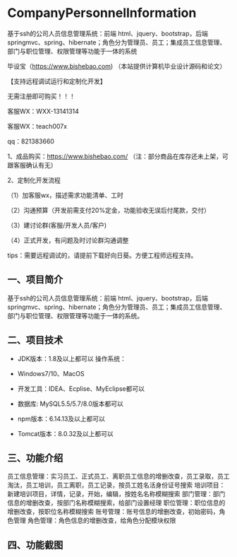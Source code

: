 # CompanyPersonnelInformation
 基于ssh的公司人员信息管理系统：前端 html、jquery、bootstrap，后端 springmvc、spring、hibernate；角色分为管理员、员工；集成员工信息管理、部门与职位管理、权限管理等功能于一体的系统

毕设宝（https://www.bishebao.com) （本站提供计算机毕业设计源码和论文）

【支持远程调试运行和定制化开发】

无需注册即可购买！！！

客服WX：WXX-13141314

客服WX：teach007x

qq：821383660


1、成品购买：https://www.bishebao.com/ （注：部分商品在库存还未上架，可跟客服确认有无）

2、定制化开发流程

（1）加客服wx，描述需求功能清单、工时

（2）沟通预算（开发前需支付20%定金，功能验收无误后付尾款，交付）

（3）建讨论群(客服/开发人员/客户)

（4）正式开发，有问题及时讨论群沟通调整

tips：需要远程调试的，请提前下载好向日葵。方便工程师远程支持。
<h2>一、项目简介</h2>
基于ssh的公司人员信息管理系统：前端 html、jquery、bootstrap，后端 springmvc、spring、hibernate；角色分为管理员、员工；集成员工信息管理、部门与职位管理、权限管理等功能于一体的系统。
<h2>二、项目技术</h2>
<ul dir="auto">
 	<li>
<p dir="auto">JDK版本：1.8及以上都可以 操作系统：</p>
</li>
 	<li>
<p dir="auto">Windows7/10、MacOS</p>
</li>
 	<li>
<p dir="auto">开发工具：IDEA、Ecplise、MyEclipse都可以</p>
</li>
 	<li>
<p dir="auto">数据库: MySQL5.5/5.7/8.0版本都可以</p>
</li>
 	<li>
<p dir="auto">npm版本：6.14.13及以上都可以</p>
</li>
 	<li>
<p dir="auto">Tomcat版本：8.0.32及以上都可以</p>
</li>
</ul>
<h2>三、功能介绍</h2>
<div class="markdown-heading" dir="auto">
<div class="markdown-heading" dir="auto">员工信息管理：实习员工、正式员工、离职员工信息的增删改查，员工录取，员工淘汰，员工培训，员工离职，员工记录，按员工姓名活身份证号搜索
培训项目：新建培训项目，详情，记录，开始，编辑，按姓名名称模糊搜索
部门管理：部门信息的增删改查，按部门名称模糊搜索，给部门设置经理
职位管理：职位信息的增删改查，按职位名称模糊搜索
账号管理：账号信息的增删改查，初始密码，角色管理
角色管理：角色信息的增删改查，给角色分配模块权限</div>
</div>
<h2>四、功能截图</h2>
<img class="aligncenter size-full wp-image" src="https://www.bishebao.com/wp-content/uploads/2024/07/计算机毕业设计-基于ssh的公司人员信息管理系统/result/image_1_1.png" alt="" />
<img class="aligncenter size-full wp-image" src="https://www.bishebao.com/wp-content/uploads/2024/07/计算机毕业设计-基于ssh的公司人员信息管理系统/result/image_2_2.png" alt="" />
<img class="aligncenter size-full wp-image" src="https://www.bishebao.com/wp-content/uploads/2024/07/计算机毕业设计-基于ssh的公司人员信息管理系统/result/image_3_3.png" alt="" />
<img class="aligncenter size-full wp-image" src="https://www.bishebao.com/wp-content/uploads/2024/07/计算机毕业设计-基于ssh的公司人员信息管理系统/result/image_4_4.png" alt="" />
<img class="aligncenter size-full wp-image" src="https://www.bishebao.com/wp-content/uploads/2024/07/计算机毕业设计-基于ssh的公司人员信息管理系统/result/image_5_5.png" alt="" />
<img class="aligncenter size-full wp-image" src="https://www.bishebao.com/wp-content/uploads/2024/07/计算机毕业设计-基于ssh的公司人员信息管理系统/result/image_6_6.png" alt="" />
<img class="aligncenter size-full wp-image" src="https://www.bishebao.com/wp-content/uploads/2024/07/计算机毕业设计-基于ssh的公司人员信息管理系统/result/image_7_7.png" alt="" />
<img class="aligncenter size-full wp-image" src="https://www.bishebao.com/wp-content/uploads/2024/07/计算机毕业设计-基于ssh的公司人员信息管理系统/result/image_8_8.png" alt="" />
<img class="aligncenter size-full wp-image" src="https://www.bishebao.com/wp-content/uploads/2024/07/计算机毕业设计-基于ssh的公司人员信息管理系统/result/image_9_9.png" alt="" />